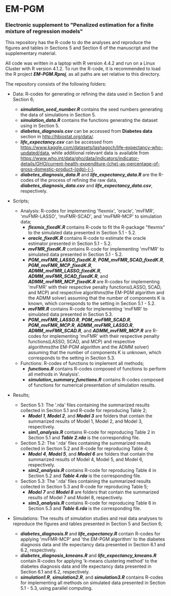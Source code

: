 # EM-PGM

### Electronic supplement to "Penalized estimation for a finite mixture of regression models"


This repository has the R-code to do the analyses and reproduce the figures and tables in Sections 5 and Section 6 of the manuscript and the supplementary material.

All code was written in a laptop with R version 4.4.2 and run on a Linux Cluster with R version 4.1.2.
To run the R-code, it is recommended to load the R project ***EM-PGM.Rproj***, as all paths are set relative to this directory.

The repository consists of the following folders:

* Data: R-codes for generating or refining the data used in Section 5 and Section 6;
  * ***simulation_seed_number.R*** contains the seed numbers generating the data of simulations in Section 5.
  * ***simulation_data.R*** contains the functions generating the dataset using in Section 5.
  * ***diabetes_diagnosis.csv*** can be accessed from **Diabetes data** section in <http://hbiostat.org/data/>.
  * ***life_expectancy.csv*** can be accessed from <https://www.kaggle.com/datasets/lashagoch/life-expectancy-who-updated/data>, while additional relevant data is available from <https://www.who.int/data/gho/data/indicators/indicator-details/GHO/current-health-expenditure-(che)-as-percentage-of-gross-domestic-product-(gdp)-(-)>.
  * ***diabetes_diagnosis_data.R*** and ***life_expectancy_data.R*** are the R-codes of the process of refining the raw data, ***diabetes_diagnosis_data.csv*** and ***life_expectancy_data.csv***, respectively.
 
* Scripts;
  * Analysis: R-codes for implementing 'flexmix', 'oracle', 'mvFMR', 'mvFMR-LASSO', 'mvFMR-SCAD', and 'mvFMR-MCP' to simulation data;
    * ***flexmix_fixedK.R*** contains R-code to fit the R-package "flexmix" to the simulated data presented in Section 5.1 - 5.2.
    * ***oracle_fixedK.R*** contains R-code to estimate the oracle estimator presented in Section 5.1 - 5.2.
    * ***mvFMR_fixedK.R*** contains R-code for implementing 'mvFMR' to simulated data presented in Section 5.1 - 5.2.
    * ***PGM_mvFMR_LASSO_fixedK.R***, ***PGM_mvFMR_SCAD_fixedK.R***, ***PGM_mvFMR_MCP_fixedK.R***, ***ADMM_mvFMR_LASSO_fixedK.R***, ***ADMM_mvFMR_SCAD_fixedK.R***, and ***ADMM_mvFMR_MCP_fixedK.R*** are R-codes for implementing 'mvFMR' with their respective penalty functions(LASSO, SCAD, and MCP) and respective algorithms(the EM-PGM algorithm and the ADMM solver) assuming that the number of components K is known, which corresponds to the setting in Section 5.1 - 5.2.
    * ***mvFMR.R*** contains R-code for implementing 'mvFMR' to simulated data presented in Section 5.3.
    * ***PGM_mvFMR_LASSO.R***, ***PGM_mvFMR_SCAD.R***, ***PGM_mvFMR_MCP.R***, ***ADMM_mvFMR_LASSO.R***, ***ADMM_mvFMR_SCAD.R***, and ***ADMM_mvFMR_MCP.R*** are R-codes for implementing 'mvFMR' with their respective penalty functions(LASSO, SCAD, and MCP) and respective algorithms(the EM-PGM algorithm and the ADMM solver) assuming that the number of components K is unknown, which corresponds to the setting in Section 5.3.
  * Functions: R-codes of functions to implement all methods;
    * ***functions.R*** contains R-codes composed of functions to perform all methods in 'Analysis'.
    * ***simulation_summary_functions.R*** contains R-codes composed of functions for numerical presentation of simulation results.

* Results;
  * Section 5.1: The '.rda' files containing the summarized results collected in Section 5.1 and R-code for reproducing Table 2;
    * ***Model 1***, ***Model 2***, and ***Model 3*** are folders that contain the summarized results of Model 1, Model 2, and Model 3, respectively.
    * ***sim1_analysis.R*** contains R-code for reproducing Table 2 in Section 5.1 and ***Table 2.rda*** is the corresponding file.
  * Section 5.2: The '.rda' files containing the summarized results collected in Section 5.2 and R-code for reproducing Table 4;
    * ***Model 4***, ***Model 5***, and ***Model 6*** are folders that contain the summarized results of Model 4, Model 5, and Model 6, respectively.
    * ***sim2_analysis.R*** contains R-code for reproducing Table 4 in Section 5.2 and ***Table 4.rda*** is the corresponding file.
  * Section 5.3: The '.rda' files containing the summarized results collected in Section 5.3 and R-code for reproducing Table 5;
    * ***Model 7*** and ***Model 8*** are folders that contain the summarized results of Model 7 and Model 8, respectively.
    * ***sim3_analysis.R*** contains R-code for reproducing Table 6 in Section 5.3 and ***Table 6.rda*** is the corresponding file.

* Simulations: The results of simulation studies and real data analyses to reproduce the figures and tables presented in Section 5 and Section 6;
  * ***diabetes_diagnosis.R*** and ***life_expectancy.R*** contain R-codes for applying 'mvFMR-MCP' and 'the EM-PGM algorithm' to the diabetes diagnosis data and life expectancy data presented in Section 6.1 and 6.2, respectively.
  * ***diabetes_diagnosis_kmeans.R*** and ***life_expectancy_kmeans.R*** contain R-codes for applying 'k-means clustering method' to the diabetes diagnosis data and life expectancy data presented in Section 6.1 and 6.2, respectively.
  * ***simulation1.R***, ***simulation2.R***, and ***simulation3.R*** contains R-codes for implementing all methods on simulated data presented in Section 5.1 - 5.3, using parallel computing.
    
